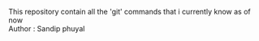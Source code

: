 This repository contain all the 'git' commands that i currently know as of now
<br>
Author : Sandip phuyal
<br>
